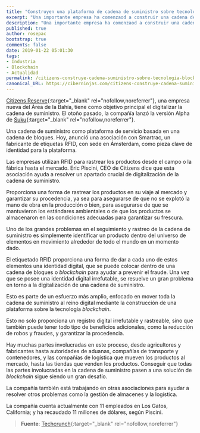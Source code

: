 ```yaml
---
title: "Construyen una plataforma de cadena de suministro sobre tecnología blockchain"
excerpt: "Una importante empresa ha comenzaod a construir una cadena de suministro implementando la tecnología de cadena de bloques."
description: "Una importante empresa ha comenzaod a construir una cadena de suministro implementando la tecnología de cadena de bloques."
published: true
author: rosepac
bootstrap: true
comments: false
date: 2019-01-22 05:01:30
tags:
- Industria
- Blockchain
- Actualidad
permalink: /citizens-construye-cadena-suministro-sobre-tecnologia-blockchain/
canonical_URL: https://ciberninjas.com/citizens-construye-cadena-suministro-sobre-tecnologia-blockchain/
---
```


[Citizens Reserve](https://www.citizensreserve.com){:target="_blank" rel="nofollow,noreferrer"}, una empresa nueva del Área de la Bahía, tiene como objetivo principal el digitalizar la cadena de suministro. El otoño pasado, la compañía lanzó la versión Alpha de [Suku](https://www.suku.world){:target="_blank" rel="nofollow,noreferrer"}.

Una cadena de suministro como plataforma de servicio basada en una cadena de bloques. Hoy, anunció una asociación con Smartrac, un fabricante de etiquetas RFID, con sede en Ámsterdam, como pieza clave de identidad para la plataforma.

Las empresas utilizan RFID para rastrear los productos desde el campo o la fábrica hasta el mercado. Eric Piscini, CEO de Citizens dice que esta asociación ayuda a resolver un apartado crucial de digitalización de la cadena de suministro.

Proporciona una forma de rastrear los productos en su viaje al mercado y garantizar su procedencia, ya sea para asegurarse de que no se explotó la mano de obra en la producción o bien, para asegurarse de que se mantuvieron los estándares ambientales o de que los productos se almacenaron en las condiciones adecuadas para garantizar su frescura.

Uno de los grandes problemas en el seguimiento y rastreo de la cadena de suministro es simplemente identificar un producto dentro del universo de elementos en movimiento alrededor de todo el mundo en un momento dado.

El etiquetado RFID proporciona una forma de dar a cada uno de estos elementos una identidad digital, que se puede colocar dentro de una cadena de bloques o _blockchain_ para ayudar a prevenir el fraude. Una vez que se posee una identidad digital irrefutable, se resuelve un gran problema en torno a la digitalización de una cadena de suministro.

Esto es parte de un esfuerzo más amplio, enfocado en mover toda la cadena de suministro al reino digital mediante la construcción de una plataforma sobre la tecnología _blockchain_.

Esto no solo proporciona un registro digital irrefutable y rastreable, sino que también puede tener todo tipo de beneficios adicionales, como la reducción de robos y fraudes, y garantizar la procedencia.

Hay muchas partes involucradas en este proceso, desde agricultores y fabricantes hasta autoridades de aduanas, compañías de transporte y contenedores, y las compañías de logística que mueven los productos al mercado, hasta las tiendas que venden los productos. Conseguir que todas las partes involucradas en la cadena de suministro pasen a una solución de _blockchain_ sigue siendo un gran desafío.

La compañía también está trabajando en otras asociaciones para ayudar a resolver otros problemas como la gestión de almacenes y la logística.

La compañía cuenta actualmente con 11 empleados en Los Gatos, California; y ha recaudado 11 millones de dólares, según Piscini.

> **Fuente**: [Techcrunch](https://techcrunch.com/2019/01/22/citizens-reserve-is-building-a-supply-chain-platform-on-the-blockchain){:target="_blank" rel="nofollow,noreferrer"}